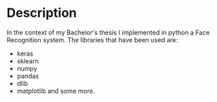 # Description

In the context of my Bachelor's thesis I implemented in python a Face Recognition system. The libraries that have been used are:
* keras
* sklearn
* numpy
* pandas
* dlib
* matplotlib
and some more.
